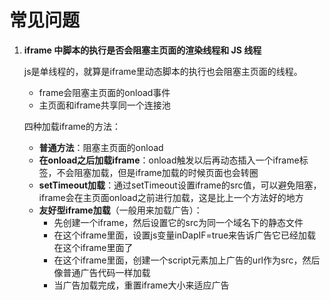 # 常见问题

1. **iframe 中脚本的执行是否会阻塞主页面的渲染线程和 JS 线程**

   js是单线程的，就算是iframe里动态脚本的执行也会阻塞主页面的线程。

   - frame会阻塞主页面的onload事件
   - 主页面和iframe共享同一个连接池

   四种加载iframe的方法：

   - **普通方法**：阻塞主页面的onload
   - **在onload之后加载iframe**：onload触发以后再动态插入一个iframe标签，不会阻塞加载，但是iframe加载的时候页面也会转圈
   - **setTimeout加载**：通过setTimeout设置iframe的src值，可以避免阻塞，iframe会在主页面onload之前进行加载，这是比上一个方法好的地方
   - **友好型iframe加载**（一般用来加载广告）：
     - 先创建一个iframe，然后设置它的src为同一个域名下的静态文件
     - 在这个iframe里面，设置js变量inDapIF=true来告诉广告它已经加载在这个iframe里面了
     - 在这个iframe里面，创建一个script元素加上广告的url作为src，然后像普通广告代码一样加载
     - 当广告加载完成，重置iframe大小来适应广告


